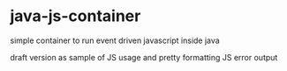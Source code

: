 # java-js-container
simple container to run event driven javascript inside java

draft version as sample of JS usage and pretty formatting JS error output
